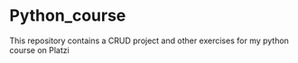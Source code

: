 # Python_course
This repository contains a CRUD project and other exercises for my python course on Platzi
